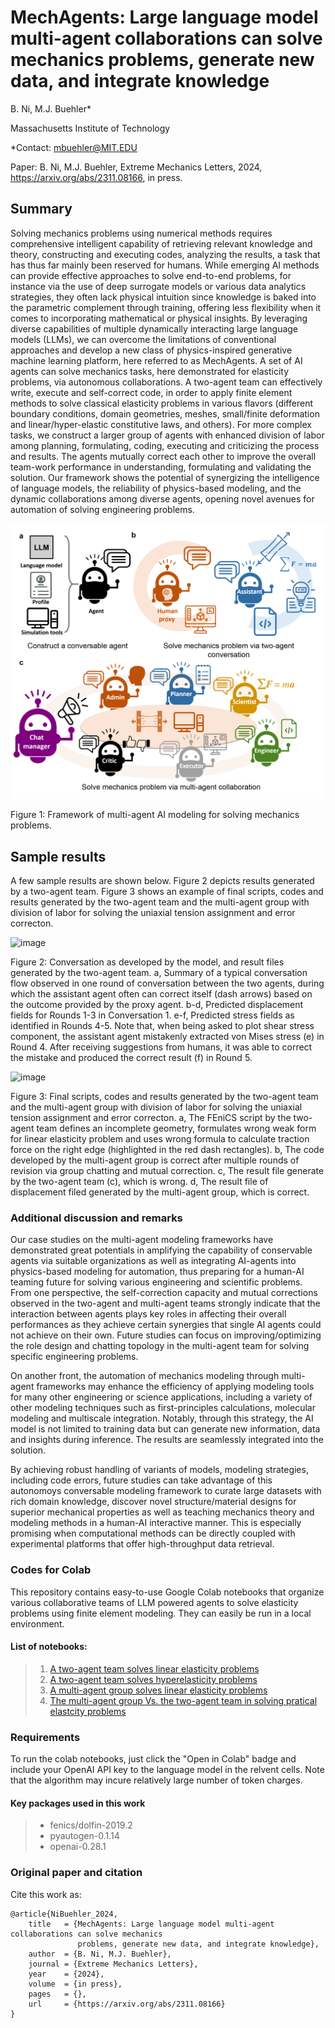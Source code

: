 # MechAgents: Large language model multi-agent collaborations can solve mechanics problems, generate new data, and integrate knowledge  

B. Ni, M.J. Buehler*

Massachusetts Institute of Technology

*Contact: mbuehler@MIT.EDU

Paper: B. Ni, M.J. Buehler, Extreme Mechanics Letters, 2024, https://arxiv.org/abs/2311.08166, in press. 

## Summary
Solving mechanics problems using numerical methods requires comprehensive intelligent capability of retrieving relevant knowledge and theory, constructing and executing codes, analyzing the results, a task that has thus far mainly been reserved for humans. While emerging AI methods can provide effective approaches to solve end-to-end problems, for instance via the use of deep surrogate models or various data analytics strategies, they often lack physical intuition since knowledge is baked into the parametric complement through training, offering less flexibility when it comes to incorporating mathematical or physical insights. By leveraging diverse capabilities of multiple dynamically interacting large language models (LLMs), we can overcome the limitations of conventional approaches and develop a new class of physics-inspired generative machine learning platform, here referred to as MechAgents. A set of AI agents can solve mechanics tasks, here demonstrated for elasticity problems, via autonomous collaborations. A two-agent team can effectively write, execute and self-correct code, in order to apply finite element methods to solve classical elasticity problems in various flavors (different boundary conditions, domain geometries, meshes, small/finite deformation and linear/hyper-elastic constitutive laws, and others). For more complex tasks, we construct a larger group of agents with enhanced division of labor among planning, formulating, coding, executing and criticizing the process and results. The agents mutually correct each other to improve the overall team-work performance in understanding, formulating and validating the solution. Our framework shows the potential of synergizing the intelligence of language models, the reliability of physics-based modeling, and the dynamic collaborations among diverse agents, opening novel avenues for automation of solving engineering problems.

![image](./asset/Concept.png)

Figure 1: Framework of multi-agent AI modeling for solving mechanics problems. 

## Sample results

A few sample results are shown below. Figure 2 depicts results generated by a two-agent team. Figure 3 shows an example of final scripts, codes and results generated by the two-agent team and the multi-agent group with division of labor for solving the uniaxial tension assignment and error correcton. 

![image](https://github.com/lamm-mit/MechAgents/assets/101393859/624b289c-acb9-4114-a131-9b7d4c6045a0)

Figure 2: Conversation as developed by the model, and result files generated by the two-agent team. a, Summary of a typical conversation flow observed in one round of conversation between the two agents, during which the assistant agent often can correct itself (dash arrows) based on the outcome provided by the proxy agent. b-d, Predicted displacement fields for Rounds 1-3 in Conversation 1. e-f, Predicted stress fields as identified in Rounds 4-5. Note that, when being asked to plot shear stress component, the assistant agent mistakenly extracted von Mises stress (e) in Round 4. After receiving suggestions from humans, it was able to correct the mistake and produced the correct result (f) in Round 5.

![image](https://github.com/lamm-mit/MechAgents/assets/101393859/31800d90-ca05-4fdf-9b95-cb3aa0d219de)

Figure 3: Final scripts, codes and results generated by the two-agent team and the multi-agent group with division of labor for solving the uniaxial tension assignment and error correcton. a, The FEniCS script by the two-agent team defines an incomplete geometry, formulates wrong weak form for linear elasticity problem and uses wrong formula to calculate traction force on the right edge (highlighted in the red dash rectangles). b, The code developed by the multi-agent group is correct after multiple rounds of revision via group chatting and mutual correction. c, The result file generate by the two-agent team (c), which is  wrong. d, The result file of displacement filed generated by the multi-agent group, which is correct.  

### Additional discussion and remarks

Our case studies on the multi-agent modeling frameworks have demonstrated great potentials in amplifying the capability of conservable agents via suitable organizations as well as integrating AI-agents into physics-based modeling for automation, thus preparing for a human-AI teaming future for solving various engineering and scientific problems. From one perspective, the self-correction capacity and mutual corrections observed in the two-agent and multi-agent teams strongly indicate that the interaction between agents plays key roles in affecting their overall performances as they achieve certain synergies that single AI agents could not achieve on their own. Future studies can focus on improving/optimizing the role design and chatting topology in the multi-agent team for solving specific engineering problems. 

On another front, the automation of mechanics modeling through multi-agent frameworks may enhance the efficiency of applying modeling tools for many other engineering or science applications, including a variety of other modeling techniques such as first-principles calculations, molecular modeling and multiscale integration. Notably, through this strategy, the AI model is not limited to training data but can generate new information, data and insights during inference. The results are seamlessly integrated into the solution. 

By achieving robust handling of variants of models, modeling strategies, including code errors, future studies can take advantage of this autonomoys conversable modeling framework to curate large datasets with rich domain knowledge, discover novel structure/material designs for superior mechanical properties as well as teaching mechanics theory and modeling methods in a human-AI interactive manner. This is especially promising when computational methods can be directly coupled with experimental platforms that offer high-throughput data retrieval.

### Codes for Colab
This repository contains easy-to-use Google Colab notebooks that organize various collaborative teams of LLM powered agents to solve elasticity problems using finite element modeling. They can easily be run in a local environment. 

#### List of notebooks:
> 1. [A two-agent team solves linear elasticity problems](./0_colab_notebook_for_TwoAgentTeam_Elasticity/0_TwoAgen_MultiStep_LElasticity.ipynb)
> 2. [A two-agent team solves hyperelasticity problems](./0_colab_notebook_for_TwoAgentTeam_Elasticity/1_TwoAgen_OneStep_LE_to_HE.ipynb)
> 3. [A multi-agent group solves linear elasticity problems](./1_colab_notebook_for_MulAgentGroup_LE/0_MultiGen_MultiStep_LE.ipynb)
> 4. [The multi-agent group Vs. the two-agent team in solving pratical elastcity problems](./2_colab_notebook_cmp_TwoA_vs_MulA_LE/0_MultiVsTwo_OneStep_LE.ipynb)

### Requirements
To run the colab notebooks, just click the "Open in Colab" badge and include your OpenAI API key to the language model in the relvent cells. Note that the algorithm may incure relatively large number of token charges. 

#### Key packages used in this work
> - fenics/dolfin-2019.2
> - pyautogen-0.1.14
> - openai-0.28.1

### Original paper and citation

Cite this work as:
```
@article{NiBuehler_2024,
    title   = {MechAgents: Large language model multi-agent collaborations can solve mechanics
               problems, generate new data, and integrate knowledge},
    author  = {B. Ni, M.J. Buehler},
    journal = {Extreme Mechanics Letters},
    year    = {2024},
    volume  = {in press},
    pages   = {},
    url     = {https://arxiv.org/abs/2311.08166}
}
```


